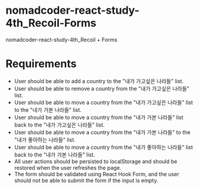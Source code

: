 # nomadcoder-react-study-4th_Recoil-Forms
nomadcoder-react-study-4th_Recoil + Forms

# Requirements

- User should be able to add a country to the "내가 가고싶은 나라들" list.
- User should be able to remove a country from the "내가 가고싶은 나라들" list.
- User should be able to move a country from the "내가 가고싶은 나라들" list to the "내가 가본 나라들" list.
- User should be able to move a country from the "내가 가본 나라들" list back to the "내가 가고싶은 나라들" list.
- User should be able to move a country from the "내가 가본 나라들" to the "내가 좋아하는 나라들" list.
- User should be able to move a country from the "내가 좋아하는 나라들" list back to the "내가 가본 나라들" list.
- All user actions should be persisted to localStorage and should be restored when the user refreshes the page.
- The form should be validated using React Hook Form, and the user should not be able to submit the form if the input is empty.
